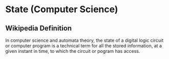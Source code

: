 # State (Computer Science)

<!-- markdownlint-disable MD033 -->

<h2>Wikipedia Definition</h2>
In computer science and automata theory, the state of a digital logic circuit or computer program is a technical term for all the stored information, at a given instant in time, to which the circuit or pogram has access.
